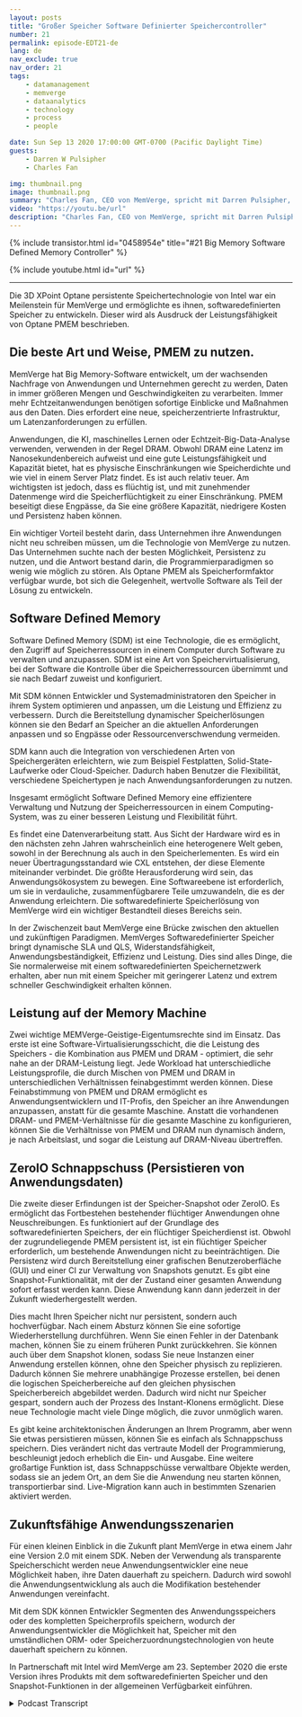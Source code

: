 ```yaml
---
layout: posts
title: "Großer Speicher Software Definierter Speichercontroller"
number: 21
permalink: episode-EDT21-de
lang: de
nav_exclude: true
nav_order: 21
tags:
    - datamanagement
    - memverge
    - dataanalytics
    - technology
    - process
    - people

date: Sun Sep 13 2020 17:00:00 GMT-0700 (Pacific Daylight Time)
guests:
    - Darren W Pulsipher
    - Charles Fan

img: thumbnail.png
image: thumbnail.png
summary: "Charles Fan, CEO von MemVerge, spricht mit Darren Pulsipher, Chief Solutions Architect, Public Sector, Intel, über ihre neue Technologie, Big Memory softwaredefinierte Speichercontroller. Die Technologie nutzt den Intel 3D XPoint Optane persistenten Speicher, um effizient die Kluft zwischen aktuellen und zukünftigen Architekturen zu überbrücken und dabei eine größere Kapazität, geringere Kosten und Persistenz zu bieten."
video: "https://youtu.be/url"
description: "Charles Fan, CEO von MemVerge, spricht mit Darren Pulsipher, Chief Solutions Architect, Public Sector, Intel, über ihre neue Technologie, Big Memory softwaredefinierte Speichercontroller. Die Technologie nutzt den Intel 3D XPoint Optane persistenten Speicher, um effizient die Kluft zwischen aktuellen und zukünftigen Architekturen zu überbrücken und dabei eine größere Kapazität, geringere Kosten und Persistenz zu bieten."
---
```


<div>
{% include transistor.html id="0458954e" title="#21 Big Memory Software Defined Memory Controller" %}

{% include youtube.html id="url" %}
</div>

---

Die 3D XPoint Optane persistente Speichertechnologie von Intel war ein Meilenstein für MemVerge und ermöglichte es ihnen, softwaredefinierten Speicher zu entwickeln. Dieser wird als Ausdruck der Leistungsfähigkeit von Optane PMEM beschrieben.

## Die beste Art und Weise, PMEM zu nutzen.

MemVerge hat Big Memory-Software entwickelt, um der wachsenden Nachfrage von Anwendungen und Unternehmen gerecht zu werden, Daten in immer größeren Mengen und Geschwindigkeiten zu verarbeiten. Immer mehr Echtzeitanwendungen benötigen sofortige Einblicke und Maßnahmen aus den Daten. Dies erfordert eine neue, speicherzentrierte Infrastruktur, um Latenzanforderungen zu erfüllen.

Anwendungen, die KI, maschinelles Lernen oder Echtzeit-Big-Data-Analyse verwenden, verwenden in der Regel DRAM. Obwohl DRAM eine Latenz im Nanosekundenbereich aufweist und eine gute Leistungsfähigkeit und Kapazität bietet, hat es physische Einschränkungen wie Speicherdichte und wie viel in einem Server Platz findet. Es ist auch relativ teuer. Am wichtigsten ist jedoch, dass es flüchtig ist, und mit zunehmender Datenmenge wird die Speicherflüchtigkeit zu einer Einschränkung. PMEM beseitigt diese Engpässe, da Sie eine größere Kapazität, niedrigere Kosten und Persistenz haben können.

Ein wichtiger Vorteil besteht darin, dass Unternehmen ihre Anwendungen nicht neu schreiben müssen, um die Technologie von MemVerge zu nutzen. Das Unternehmen suchte nach der besten Möglichkeit, Persistenz zu nutzen, und die Antwort bestand darin, die Programmierparadigmen so wenig wie möglich zu stören. Als Optane PMEM als Speicherformfaktor verfügbar wurde, bot sich die Gelegenheit, wertvolle Software als Teil der Lösung zu entwickeln.

## Software Defined Memory

Software Defined Memory (SDM) ist eine Technologie, die es ermöglicht, den Zugriff auf Speicherressourcen in einem Computer durch Software zu verwalten und anzupassen. SDM ist eine Art von Speichervirtualisierung, bei der Software die Kontrolle über die Speicherressourcen übernimmt und sie nach Bedarf zuweist und konfiguriert.

Mit SDM können Entwickler und Systemadministratoren den Speicher in ihrem System optimieren und anpassen, um die Leistung und Effizienz zu verbessern. Durch die Bereitstellung dynamischer Speicherlösungen können sie den Bedarf an Speicher an die aktuellen Anforderungen anpassen und so Engpässe oder Ressourcenverschwendung vermeiden.

SDM kann auch die Integration von verschiedenen Arten von Speichergeräten erleichtern, wie zum Beispiel Festplatten, Solid-State-Laufwerke oder Cloud-Speicher. Dadurch haben Benutzer die Flexibilität, verschiedene Speichertypen je nach Anwendungsanforderungen zu nutzen.

Insgesamt ermöglicht Software Defined Memory eine effizientere Verwaltung und Nutzung der Speicherressourcen in einem Computing-System, was zu einer besseren Leistung und Flexibilität führt.

Es findet eine Datenverarbeitung statt. Aus Sicht der Hardware wird es in den nächsten zehn Jahren wahrscheinlich eine heterogenere Welt geben, sowohl in der Berechnung als auch in den Speicherlementen. Es wird ein neuer Übertragungsstandard wie CXL entstehen, der diese Elemente miteinander verbindet. Die größte Herausforderung wird sein, das Anwendungsökosystem zu bewegen. Eine Softwareebene ist erforderlich, um sie in verdauliche, zusammenfügbarere Teile umzuwandeln, die es der Anwendung erleichtern. Die softwaredefinierte Speicherlösung von MemVerge wird ein wichtiger Bestandteil dieses Bereichs sein.

In der Zwischenzeit baut MemVerge eine Brücke zwischen den aktuellen und zukünftigen Paradigmen. MemVerges Softwaredefinierter Speicher bringt dynamische SLA und QLS, Widerstandsfähigkeit, Anwendungsbeständigkeit, Effizienz und Leistung. Dies sind alles Dinge, die Sie normalerweise mit einem softwaredefinierten Speichernetzwerk erhalten, aber nun mit einem Speicher mit geringerer Latenz und extrem schneller Geschwindigkeit erhalten können.

## Leistung auf der Memory Machine

Zwei wichtige MEMVerge-Geistige-Eigentumsrechte sind im Einsatz. Das erste ist eine Software-Virtualisierungsschicht, die die Leistung des Speichers - die Kombination aus PMEM und DRAM - optimiert, die sehr nahe an der DRAM-Leistung liegt. Jede Workload hat unterschiedliche Leistungsprofile, die durch Mischen von PMEM und DRAM in unterschiedlichen Verhältnissen feinabgestimmt werden können. Diese Feinabstimmung von PMEM und DRAM ermöglicht es Anwendungsentwicklern und IT-Profis, den Speicher an ihre Anwendungen anzupassen, anstatt für die gesamte Maschine. Anstatt die vorhandenen DRAM- und PMEM-Verhältnisse für die gesamte Maschine zu konfigurieren, können Sie die Verhältnisse von PMEM und DRAM nun dynamisch ändern, je nach Arbeitslast, und sogar die Leistung auf DRAM-Niveau übertreffen.

## ZeroIO Schnappschuss (Persistieren von Anwendungsdaten)

Die zweite dieser Erfindungen ist der Speicher-Snapshot oder ZeroIO. Es ermöglicht das Fortbestehen bestehender flüchtiger Anwendungen ohne Neuschreibungen. Es funktioniert auf der Grundlage des softwaredefinierten Speichers, der ein flüchtiger Speicherdienst ist. Obwohl der zugrundeliegende PMEM persistent ist, ist ein flüchtiger Speicher erforderlich, um bestehende Anwendungen nicht zu beeinträchtigen. Die Persistenz wird durch Bereitstellung einer grafischen Benutzeroberfläche (GUI) und einer CI zur Verwaltung von Snapshots genutzt. Es gibt eine Snapshot-Funktionalität, mit der der Zustand einer gesamten Anwendung sofort erfasst werden kann. Diese Anwendung kann dann jederzeit in der Zukunft wiederhergestellt werden.

Dies macht Ihren Speicher nicht nur persistent, sondern auch hochverfügbar. Nach einem Absturz können Sie eine sofortige Wiederherstellung durchführen. Wenn Sie einen Fehler in der Datenbank machen, können Sie zu einem früheren Punkt zurückkehren. Sie können auch über dem Snapshot klonen, sodass Sie neue Instanzen einer Anwendung erstellen können, ohne den Speicher physisch zu replizieren. Dadurch können Sie mehrere unabhängige Prozesse erstellen, bei denen die logischen Speicherbereiche auf den gleichen physischen Speicherbereich abgebildet werden. Dadurch wird nicht nur Speicher gespart, sondern auch der Prozess des Instant-Klonens ermöglicht. Diese neue Technologie macht viele Dinge möglich, die zuvor unmöglich waren.

Es gibt keine architektonischen Änderungen an Ihrem Programm, aber wenn Sie etwas persistieren müssen, können Sie es einfach als Schnappschuss speichern. Dies verändert nicht das vertraute Modell der Programmierung, beschleunigt jedoch erheblich die Ein- und Ausgabe. Eine weitere großartige Funktion ist, dass Schnappschüsse verwaltbare Objekte werden, sodass sie an jedem Ort, an dem Sie die Anwendung neu starten können, transportierbar sind. Live-Migration kann auch in bestimmten Szenarien aktiviert werden.

## Zukunftsfähige Anwendungsszenarien

Für einen kleinen Einblick in die Zukunft plant MemVerge in etwa einem Jahr eine Version 2.0 mit einem SDK. Neben der Verwendung als transparente Speicherschicht werden neue Anwendungsentwickler eine neue Möglichkeit haben, ihre Daten dauerhaft zu speichern. Dadurch wird sowohl die Anwendungsentwicklung als auch die Modifikation bestehender Anwendungen vereinfacht.

Mit dem SDK können Entwickler Segmenten des Anwendungsspeichers oder des kompletten Speicherprofils speichern, wodurch der Anwendungsentwickler die Möglichkeit hat, Speicher mit den umständlichen ORM- oder Speicherzuordnungstechnologien von heute dauerhaft speichern zu können.

In Partnerschaft mit Intel wird MemVerge am 23. September 2020 die erste Version ihres Produkts mit dem softwaredefinierten Speicher und den Snapshot-Funktionen in der allgemeinen Verfügbarkeit einführen.



<details>
<summary> Podcast Transcript </summary>

<p></p>

</details>
